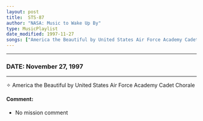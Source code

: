 ```yaml
---
layout: post
title:  STS-87
author: "NASA: Music to Wake Up By"
type: MusicPlaylist
date_modified: 1997-11-27
songs: ["America the Beautiful by United States Air Force Academy Cadet Chorale"]
---
```


----
### DATE: November 27, 1997
----
✧ America the Beautiful by United States Air Force Academy Cadet Chorale

#### Comment:
* No mission comment



<br/>
<center>
	<a target="_blank"
	   href="https://twitter.com/intent/tweet?hashtags=Space,NASA,Playlist,NASAWakeupCalls,SpaceProgram&text={{ page.author}}, '{{ page.songs.first }}' {{ page.title }}, {{ page.date | date: '%B %d, %Y' }}. {{ site.url }}{{ page.url }}&via=nasawakeupcalls"><i class="fab fa-twitter" alt="Tweet this page" style="font-size: 1.3em;"></i></a>
	&nbsp; 	<i class="fas fa-user-astronaut" style="font-size: 1.5em;"></i> &nbsp;
    <a type="amzn" search="'America the Beautiful by United States Air Force Academy Cadet Chorale'" category="popular music">
    <i class="fab fa-amazon" style="font-size: 1.3em;"></i></a>
</center>
